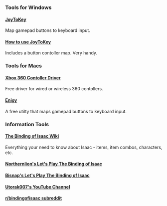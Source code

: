 ### Tools for Windows

#### [JoyToKey](http://www-en.jtksoft.net/)

Map gamepad buttons to keyboard input.

#### [How to use JoyToKey](http://mrey4957.blogspot.ca/2012/01/binding-of-issac-using-joytokey.html)

Includes a button contoller map. Very handy.

### Tools for Macs

#### [Xbox 360 Contoller Driver](http://tattiebogle.net/index.php/ProjectRoot/Xbox360Controller/OsxDriver) 

Free driver for wired or wireless 360 contollers.

#### [Enjoy](http://abstractable.net/enjoy/) 

A free utilty that maps gamepad buttons to keyboard input.

### Information Tools

#### [The Binding of Isaac Wiki](bindingofisaac.wikia.com)

Everything your need to know about Isaac - items, item combos, characters, etc.

#### [Northernlion's Let's Play The Binding of Isaac](http://www.youtube.com/playlist?list=PL0A25EAE6C2CA3C36)

#### [Bisnap's Let's Play The Binding of Isaac](http://www.youtube.com/playlist?list=PLA958826F60F5B8B7)

#### [Utorak007's YouTube Channel](http://www.youtube.com/user/Utorak007/)

#### [r/bindingofisaac subreddit](http://bindingofisaac.reddit.com)